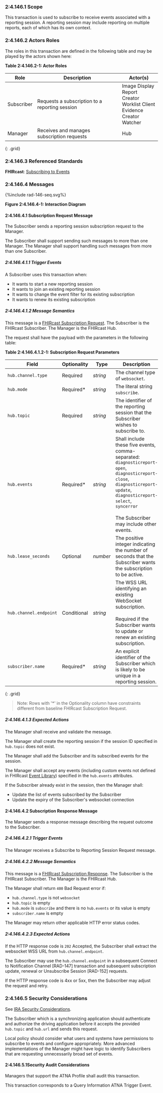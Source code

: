 ### 2:4.146.1 Scope

This transaction is used to subscribe to receive events associated with a reporting session. A reporting session may include reporting on multiple reports, each of which has its own context.

### 2:4.146.2 Actors Roles

The roles in this transaction are defined in the following table and may be played by the actors shown here:

**Table 2:4.146.2-1: Actor Roles**

| Role | Description | Actor(s) |
|------|-------------|----------|
| Subscriber | Requests a subscription to a reporting session | Image Display<br>Report Creator<br>Worklist Client<br>Evidence Creator<br>Watcher |
| Manager | Receives and manages subscription requests | Hub |
{: .grid}

### 2:4.146.3 Referenced Standards

**FHIRcast**: [Subscribing to Events](https://build.fhir.org/ig/HL7/fhircast-docs/2-4-Subscribing.html)

### 2:4.146.4 Messages

<div>
{%include rad-146-seq.svg%}
</div>

<div style="clear: left"/>

**Figure 2:4.146.4-1: Interaction Diagram**

#### 2:4.146.4.1 Subscription Request Message

The Subscriber sends a reporting session subscription request to the Manager.

The Subscriber shall support sending such messages to more than one Manager. The Manager shall support handling such messages from more than one Subscriber. 

##### 2:4.146.4.1.1 Trigger Events

A Subscriber uses this transaction when:
- It wants to start a new reporting session
- It wants to join an existing reporting session
- It wants to change the event filter for its existing subscription
- It wants to renew its existing subscription

##### 2:4.146.4.1.2 Message Semantics

This message is a [FHIRcast Subscription Request](https://build.fhir.org/ig/HL7/fhircast-docs/2-4-Subscribing.html#subscription-request). The Subscriber is the FHIRcast Subscriber. The Manager is the FHIRcast Hub.

The request shall have the payload with the parameters in the following table:

**Table 2:4.146.4.1.2-1: Subscription Request Parameters**

| Field                 | Optionality | Type     | Description |
| ----------------------| ----------- | -------- | ------------|
|`hub.channel.type`     | Required    | *string* | The channel type of `websocket`.|
|`hub.mode`             | Required*    | *string* | The literal string `subscribe`.|
|`hub.topic`           | Required    | *string* | The identifier of the reporting session that the Subscriber wishes to subscribe to.| 
|`hub.events`           | Required*    | *string* | Shall include these five events, comma-separated: <br>`diagnosticreport-open`,<br>`diagnosticreport-close`,<br>`diagnosticreport-update`, <br>`diagnosticreport-select`,<br>`syncerror`<br><br>The Subscriber may include other events.|
|`hub.lease_seconds`    | Optional    | *number* | The positive integer indicating the number of seconds that the Subscriber wants the subscription to be active. |
|`hub.channel.endpoint` | Conditional | *string* | The WSS URL identifying an existing WebSocket subscription.<br><br>Required if the Subscriber wants to update or renew an existing subscription.|
 |`subscriber.name`      | Required*    | *string* | An explicit identifier of the Subscriber which is likely to be unique in a reporting session.|
{: .grid}

> Note: Rows with '*' in the Optionality column have constraints different from baseline FHIRcast Subscription Request.

##### 2:4.146.4.1.3 Expected Actions

The Manager shall receive and validate the message.

The Manager shall create the reporting session if the session ID specified in `hub.topic` does not exist.

The Manager shall add the Subscriber and its subscribed events for the session.

The Manager shall accept any events (including custom events not defined in FHIRcast [Event Library](https://build.fhir.org/ig/HL7/fhircast-docs/3_Events.html)) specified in the `hub.events` attributes.

If the Subscriber already exist in the session, then the Manager shall:
- Update the list of events subscribed by the Subscriber
- Update the expiry of the Subscriber's websocket connection

#### 2:4.146.4.2 Subscription Response Message

The Manager sends a response message describing the request outcome to the Subscriber.

##### 2:4.146.4.2.1 Trigger Events

The Manager receives a Subscribe to Reporting Session Request message.

##### 2:4.146.4.2.2 Message Semantics

This message is a [FHIRcast Subscription Response](https://build.fhir.org/ig/HL7/fhircast-docs/2-4-Subscribing.html#subscription-response). The Subscriber is the FHIRcast Subscriber. The Manager is the FHIRcast Hub.

The Manager shall return `400` Bad Request error if:
- `hub.channel.type` is not `websocket`
- `hub.topic` is empty
- `hub.mode` is `subscribe` and there is no `hub.events` or its value is empty
- `subscriber.name` is empty

The Manager may return other applicable HTTP error status codes.

##### 2:4.146.4.2.3 Expected Actions

If the HTTP response code is `202` Accepted, the Subscriber shall extract the websocket WSS URL from `hub.channel.endpoint`.

The Subscriber may use the `hub.channel.endpoint` in a subsequent Connect to Notification Channel [RAD-147] transaction and subsequent subscription update, renewal or Unsubscribe Session [RAD-152] requests.

If the HTTP response code is 4xx or 5xx, then the Subscriber may adjust the request and retry.

### 2:4.146.5 Security Considerations

See [IRA Security Considerations](volume-1.html#1535-ira-security-considerations).

The Subscriber which is a synchronizing application should authenticate and authorize the driving application before it accepts the provided `hub.topic` and `hub.url` and sends this request.

Local policy should consider what users and systems have permissions to subscribe to events and configure appropriately. More advanced implementations of the Manager might have logic to identify Subscribers that are requesting unnecessarily broad set of events.

#### 2:4.146.5.1Security Audit Considerations

Managers that support the ATNA Profile shall audit this transaction.

This transaction corresponds to a Query Information ATNA Trigger Event.
